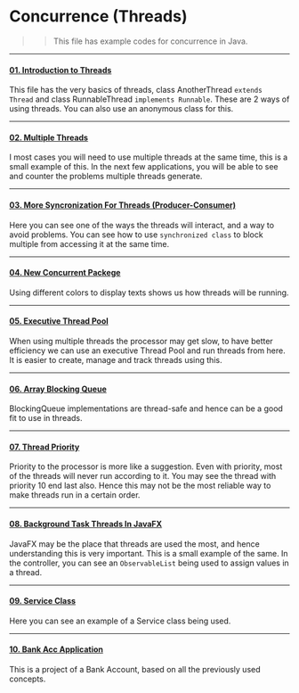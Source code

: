 # Concurrence (Threads)

>>This file has example codes for concurrence in Java.

---

#### [01. Introduction to Threads](01.Introduction-to-Threads/src)

This file has the very basics of threads, class AnotherThread ````extends Thread```` and class RunnableThread ````implements Runnable````. These are 2 ways of using threads. 
You can also use an anonymous class for this.

---

#### [02. Multiple Threads](02.Multiple-Threads/src)

I most cases you will need to use multiple threads at the same time, this is a small example of this. 
In the next few applications, you will be able to see and counter the problems multiple threads generate.

---

#### [03. More Syncronization For Threads (Producer-Consumer)](03.More-Syncronization-For-Threads-(Producer-Consumer)/src)

Here you can see one of the ways the threads will interact, and a way to avoid problems. You can see how to use ````synchronized class```` to block multiple from accessing it at the same time.

---

#### [04. New Concurrent Packege](04.New-Concurrent-Packege/src)

Using different colors to display texts shows us how threads will be running. 

---

####  [05. Executive Thread Pool](05.Executive-Thread-Pool/src)

When using multiple threads the processor may get slow, to have better efficiency we can use an executive Thread Pool and run threads from here. 
It is easier to create, manage and track threads using this. 

---

#### [06. Array Blocking Queue](06.Array-Blocking-Queue/src)

BlockingQueue implementations are thread-safe and hence can be a good fit to use in threads. 

---

#### [07. Thread Priority](07.Thread-Priority/src)

Priority to the processor is more like a suggestion. Even with priority, most of the threads will never run according to it. 
You may see the thread with priority 10 end last also. Hence this may not be the most reliable way to make threads run in a certain order. 

---

#### [08. Background Task Threads In JavaFX](08.Background-Task-Threads-In-JavaFX/src/sample)

JavaFX may be the place that threads are used the most, and hence understanding this is very important. This is a small example of the same. 
In the controller, you can see an ```ObservableList``` being used to assign values in a thread. 

---

#### [09. Service Class](09.Service-Class/src/sample)

Here you can see an example of a Service class being used.

---

#### [10. Bank Acc Application](10.Bank-Acc-Application/src)

This is a project of a Bank Account, based on all the previously used concepts.
